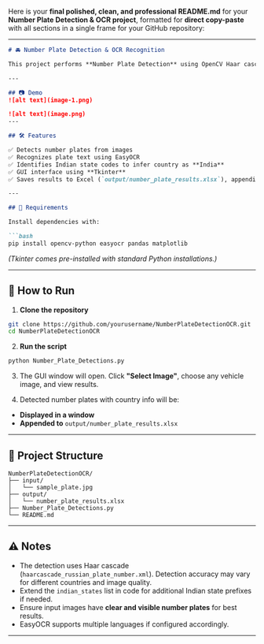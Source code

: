 Here is your **final polished, clean, and professional README.md** for your **Number Plate Detection & OCR project**, formatted for **direct copy-paste** with all sections in a single frame for your GitHub repository:

---

````markdown
# 🚘 Number Plate Detection & OCR Recognition

This project performs **Number Plate Detection** using OpenCV Haar cascades and extracts text from detected plates using **EasyOCR**. It features a **Tkinter GUI** for image uploads, displays detected plates with their recognized numbers, and saves results to an Excel file.

---

## 📷 Demo
![alt text](image-1.png)

![alt text](image.png)
---

## 🛠️ Features

✅ Detects number plates from images  
✅ Recognizes plate text using EasyOCR  
✅ Identifies Indian state codes to infer country as **India**  
✅ GUI interface using **Tkinter**  
✅ Saves results to Excel (`output/number_plate_results.xlsx`), appending data each time

---

## 🔧 Requirements

Install dependencies with:

```bash
pip install opencv-python easyocr pandas matplotlib
````

*(Tkinter comes pre-installed with standard Python installations.)*

---

## 🚀 How to Run

1. **Clone the repository**

```bash
git clone https://github.com/yourusername/NumberPlateDetectionOCR.git
cd NumberPlateDetectionOCR
```

2. **Run the script**

```bash
python Number_Plate_Detections.py
```

3. The GUI window will open. Click **"Select Image"**, choose any vehicle image, and view results.

4. Detected number plates with country info will be:

* **Displayed in a window**
* **Appended to** `output/number_plate_results.xlsx`

---

## 📂 Project Structure

```
NumberPlateDetectionOCR/
├── input/
│   └── sample_plate.jpg
├── output/
│   └── number_plate_results.xlsx
├── Number_Plate_Detections.py
└── README.md
```

---

## ⚠️ Notes

* The detection uses Haar cascade (`haarcascade_russian_plate_number.xml`). Detection accuracy may vary for different countries and image quality.
* Extend the `indian_states` list in code for additional Indian state prefixes if needed.
* Ensure input images have **clear and visible number plates** for best results.
* EasyOCR supports multiple languages if configured accordingly.

---



